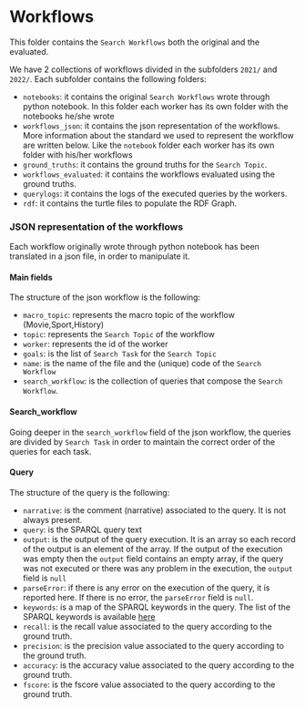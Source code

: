 # Workflows

This folder contains the `Search Workflows` both the original and the evaluated.

We have 2 collections of workflows divided in the subfolders `2021/` and `2022/`.
Each subfolder contains the following folders:
- `notebooks`: it contains the original `Search Workflows` wrote through python notebook. In this folder each worker has its own folder with the notebooks he/she wrote
- `workflows_json`: it contains the json representation of the workflows. More information about the standard we used to represent the workflow are written below. Like the `notebook` folder each worker has its own folder with his/her workflows
- `ground_truths`: it contains the ground truths for the `Search Topic`.
- `workflows_evaluated`: it contains the workflows evaluated using the ground truths.
- `querylogs`: it contains the logs of the executed queries by the workers.
- `rdf`: it contains the turtle files to populate the RDF Graph.

### JSON representation of the workflows

Each workflow originally wrote through python notebook has been translated in a json file, in order to manipulate it.

#### Main fields
The structure of the json workflow is the following:
- `macro_topic`: represents the macro topic of the workflow (Movie,Sport,History)
- `topic`: represents the `Search Topic` of the workflow
- `worker`: represents the id of the worker
- `goals`: is the list of `Search Task` for the `Search Topic`
- `name`: is the name of the file and the (unique) code of the `Search Workflow`
- `search_workflow`: is the collection of queries that compose the `Search Workflow`.

#### Search_workflow

Going deeper in the `search_workflow` field of the json workflow, the queries are divided by `Search Task` in order to maintain the correct order of the queries for each task.

#### Query


The structure of the query is the following:
- `narrative`: is the comment (narrative) associated to the query. It is not always present.
- `query`: is the SPARQL query text
- `output`: is the output of the query execution. It is an array so each record of the output is an element of the array. If the output of the execution was empty then the `output` field contains an empty array, if the query was not executed or there was any problem in the execution, the `output` field is `null`
- `parseError`: if there is any error on the execution of the query, it is reported here. If there is no error, the `parseError` field is `null`.
- `keywords`: is a map of the SPARQL keywords in the query. The list of the SPARQL keywords is available [here](../src/data/keywords.txt)
- `recall`: is the recall value associated to the query according to the ground truth. 
- `precision`: is the precision value associated to the query according to the ground truth. 
- `accuracy`: is the accuracy value associated to the query according to the ground truth. 
- `fscore`: is the fscore value associated to the query according to the ground truth. 